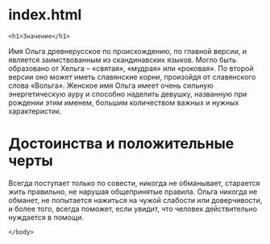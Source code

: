 # index.html
<doctype html>
<html>
<head>
    <title>
    Значение имени Ольга
    </title>
    <meta charset="utf-8">
</head>
    <body>

    <h1>Значение</h1>
<p>
     Имя Ольга древнерусское по происхождению, по главной версии, и является заимствованным из скандинавских языков. Могло быть образовано от Хельга – «святая», «мудрая» или «роковая». По второй версии оно может иметь славянские корни, произойдя от славянского слова «Вольга». Женское имя Ольга имеет очень сильную энергетическую ауру и способно наделить девушку, названную при рождении этим именем, большим количеством важных и нужных характеристик.
</p>

<h1>Достоинства и положительные черты</h1>
<p>
 Всегда поступает только по совести, никогда не обманывает, старается жить правильно, не нарушая общепринятые правила. Ольга никогда не обманет, не попытается нажиться на чужой слабости или доверчивости, и более того, всегда поможет, если увидит, что человек действительно нуждается в помощи.
</p>


    </body>
</html>

